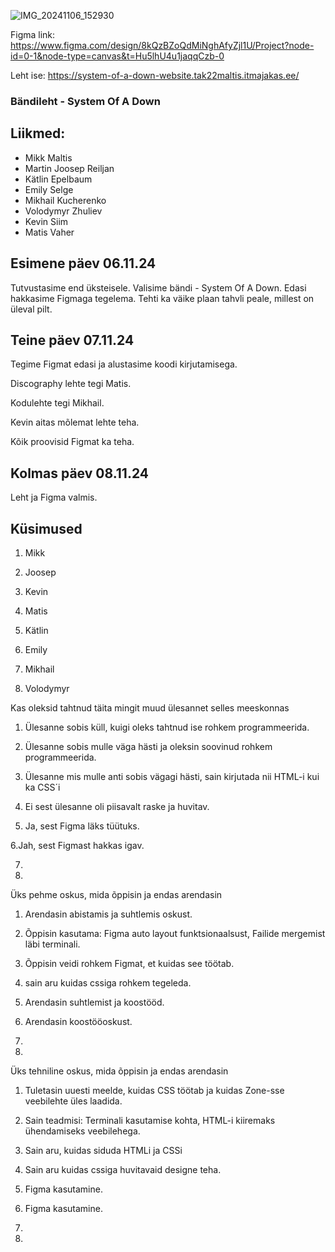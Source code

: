 ![IMG_20241106_152930](https://github.com/user-attachments/assets/120666f0-be3e-4aba-a08d-099823717bfc)

Figma link: https://www.figma.com/design/8kQzBZoQdMiNghAfyZjl1U/Project?node-id=0-1&node-type=canvas&t=Hu5lhU4u1jaqqCzb-0

Leht ise: https://system-of-a-down-website.tak22maltis.itmajakas.ee/


### Bändileht - System Of A Down

## Liikmed:
 
 	
- Mikk Maltis
- Martin Joosep Reiljan
- Kätlin Epelbaum
- Emily Selge
- Mikhail Kucherenko
- Volodymyr Zhuliev
- Kevin Siim
- Matis Vaher

## Esimene päev 06.11.24

Tutvustasime end üksteisele. Valisime bändi - System Of A Down. Edasi hakkasime Figmaga tegelema. Tehti ka väike plaan tahvli peale, millest on üleval pilt.


## Teine päev 07.11.24

Tegime Figmat edasi ja alustasime koodi kirjutamisega.

Discography lehte tegi Matis.

Kodulehte tegi Mikhail.

Kevin aitas mõlemat lehte teha.

Kõik proovisid Figmat ka teha.

## Kolmas päev 08.11.24

Leht ja Figma valmis.

## Küsimused

1. Mikk

2. Joosep

3. Kevin

4. Matis

5. Kätlin

6. Emily

7. Mikhail

8. Volodymyr
   
Kas oleksid tahtnud täita mingit muud ülesannet selles meeskonnas

1. Ülesanne sobis küll, kuigi oleks tahtnud ise rohkem programmeerida.

2. Ülesanne sobis mulle väga hästi ja oleksin soovinud rohkem programmeerida.

3. Ülesanne mis mulle anti sobis vägagi hästi, sain kirjutada nii HTML-i kui ka CSS´i

4. Ei sest ülesanne oli piisavalt raske ja huvitav.

5. Ja, sest Figma läks tüütuks.

6.Jah, sest Figmast hakkas igav.

7.

8.

Üks pehme oskus, mida õppisin ja endas arendasin

1. Arendasin abistamis ja suhtlemis oskust.

2. Õppisin kasutama: Figma auto layout funktsionaalsust, Failide mergemist läbi terminali.

3. Õppisin veidi rohkem Figmat, et kuidas see töötab. 

4. sain aru kuidas cssiga rohkem tegeleda.

5. Arendasin suhtlemist ja koostööd.

6. Arendasin koostööoskust.

7.

8.

Üks tehniline oskus, mida õppisin ja endas arendasin

1. Tuletasin uuesti meelde, kuidas CSS töötab ja kuidas Zone-sse veebilehte üles laadida.

2. Sain teadmisi: Terminali kasutamise kohta, HTML-i kiiremaks ühendamiseks veebilehega.

3. Sain aru, kuidas siduda HTMLi ja CSSi

4. Sain aru kuidas cssiga huvitavaid designe teha.

5. Figma kasutamine.

6. Figma kasutamine.

7.

8.
